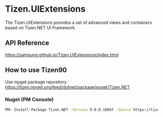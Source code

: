 # Tizen.UIExtensions
The Tizen.UIExtensions provides a set of advanced views and containers based on Tizen.NET UI Framework.

## API Reference
https://samsung.github.io/Tizen.UIExtensions/index.html

## How to use Tizen90
Use myget package repository
https://tizen.myget.org/feed/dotnet/package/nuget/Tizen.NET

### Nuget (PM Console)
``` bash
PM> Install-Package Tizen.NET -Version 9.0.0.16047 -Source https://tizen.myget.org/F/dotnet/api/v3/index.json 
```
